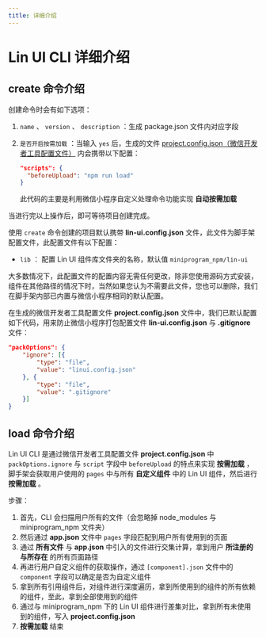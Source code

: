 ```yaml
---
title: 详细介绍
---
```

# <H2Icon /> Lin UI CLI 详细介绍
   
## create 命令介绍

创建命令时会有如下选项：

1. `name` 、 `version` 、 `description` ：生成 package.json 文件内对应字段

2. `是否开启按需加载` ：当输入 `yes` 后，生成的文件 [project.config.json（微信开发者工具配置文件）](https://developers.weixin.qq.com/miniprogram/dev/devtools/projectconfig.html) 内会携带以下配置：

   ```json
   "scripts": {
     "beforeUpload": "npm run load"
   }
   ```

   此代码的主要是利用微信小程序自定义处理命令功能实现 **自动按需加载**

当进行完以上操作后，即可等待项目创建完成。

使用 `create` 命令创建的项目默认携带 **lin-ui.config.json** 文件，此文件为脚手架配置文件，此配置文件有以下配置：

- `lib` ： 配置 Lin UI 组件库文件夹的名称，默认值 `miniprogram_npm/lin-ui`

大多数情况下，此配置文件的配置内容无需任何更改，除非您使用源码方式安装，组件在其他路径的情况下时，当然如果您认为不需要此文件，您也可以删除，我们在脚手架内部已内置与微信小程序相同的默认配置。

在生成的微信开发者工具配置文件 **project.config.json** 文件中，我们已默认配置如下代码，用来防止微信小程序打包配置文件 **lin-ui.config.json** 与 **.gitignore** 文件：

```json
"packOptions": {
    "ignore": [{
        "type": "file",
        "value": "linui.config.json"
    }, {
        "type": "file",
        "value": ".gitignore"
    }]
}
```

## load 命令介绍
Lin UI CLI 是通过微信开发者工具配置文件 **project.config.json** 中 `packOptions.ignore` 与 `script` 字段中 `beforeUpload` 的特点来实现 **按需加载** ，脚手架会获取用户使用的 `pages` 中与所有 **自定义组件** 中的 Lin UI 组件，然后进行 **按需加载** 。

步骤：
1. 首先，CLI 会扫描用户所有的文件（会忽略掉 node_modules 与 miniprogram_npm 文件夹）
2. 然后通过 **app.json** 文件中 `pages` 字段匹配到用户所有使用到的页面
3. 通过 **所有文件** 与 **app.json** 中引入的文件进行交集计算，拿到用户 **所注册的与所存在** 的所有页面路径
4. 再进行用户自定义组件的获取操作，通过 `[component].json` 文件中的 `component` 字段可以确定是否为自定义组件
5. 拿到所有引用组件后，对组件进行深度遍历，拿到所使用到的组件的所有依赖的组件，至此，拿到全部使用到的组件
6. 通过与 miniprogram_npm 下的 Lin UI 组件进行差集对比，拿到所有未使用到的组件，写入 **project.config.json**
7. **按需加载** 结束

<RightMenu />
